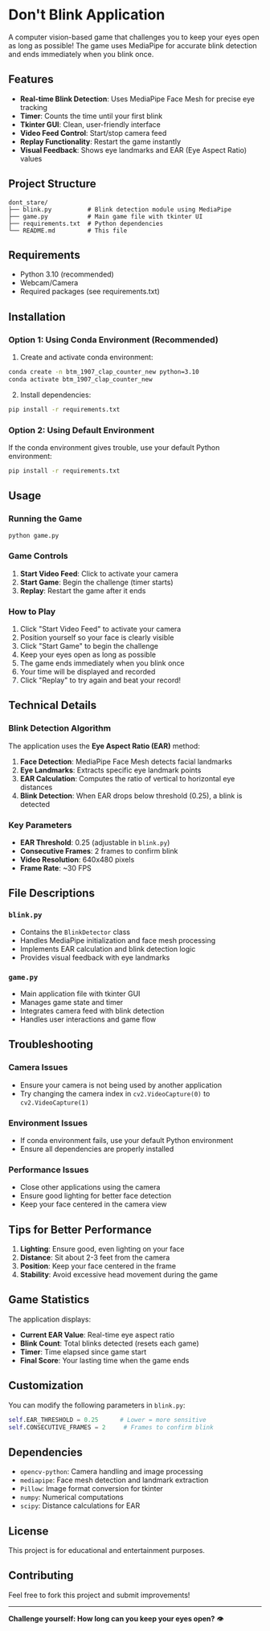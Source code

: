 # Don't Blink Application

A computer vision-based game that challenges you to keep your eyes open as long as possible! The game uses MediaPipe for accurate blink detection and ends immediately when you blink once.

## Features

- **Real-time Blink Detection**: Uses MediaPipe Face Mesh for precise eye tracking
- **Timer**: Counts the time until your first blink
- **Tkinter GUI**: Clean, user-friendly interface
- **Video Feed Control**: Start/stop camera feed
- **Replay Functionality**: Restart the game instantly
- **Visual Feedback**: Shows eye landmarks and EAR (Eye Aspect Ratio) values

## Project Structure

```
dont_stare/
├── blink.py          # Blink detection module using MediaPipe
├── game.py           # Main game file with tkinter UI
├── requirements.txt  # Python dependencies
└── README.md         # This file
```

## Requirements

- Python 3.10 (recommended)
- Webcam/Camera
- Required packages (see requirements.txt)

## Installation

### Option 1: Using Conda Environment (Recommended)

1. Create and activate conda environment:
```bash
conda create -n btm_1907_clap_counter_new python=3.10
conda activate btm_1907_clap_counter_new
```

2. Install dependencies:
```bash
pip install -r requirements.txt
```

### Option 2: Using Default Environment

If the conda environment gives trouble, use your default Python environment:

```bash
pip install -r requirements.txt
```

## Usage

### Running the Game

```bash
python game.py
```

### Game Controls

1. **Start Video Feed**: Click to activate your camera
2. **Start Game**: Begin the challenge (timer starts)
3. **Replay**: Restart the game after it ends

### How to Play

1. Click "Start Video Feed" to activate your camera
2. Position yourself so your face is clearly visible
3. Click "Start Game" to begin the challenge
4. Keep your eyes open as long as possible
5. The game ends immediately when you blink once
6. Your time will be displayed and recorded
7. Click "Replay" to try again and beat your record!

## Technical Details

### Blink Detection Algorithm

The application uses the **Eye Aspect Ratio (EAR)** method:

1. **Face Detection**: MediaPipe Face Mesh detects facial landmarks
2. **Eye Landmarks**: Extracts specific eye landmark points
3. **EAR Calculation**: Computes the ratio of vertical to horizontal eye distances
4. **Blink Detection**: When EAR drops below threshold (0.25), a blink is detected

### Key Parameters

- **EAR Threshold**: 0.25 (adjustable in `blink.py`)
- **Consecutive Frames**: 2 frames to confirm blink
- **Video Resolution**: 640x480 pixels
- **Frame Rate**: ~30 FPS

## File Descriptions

### `blink.py`
- Contains the `BlinkDetector` class
- Handles MediaPipe initialization and face mesh processing
- Implements EAR calculation and blink detection logic
- Provides visual feedback with eye landmarks

### `game.py`
- Main application file with tkinter GUI
- Manages game state and timer
- Integrates camera feed with blink detection
- Handles user interactions and game flow

## Troubleshooting

### Camera Issues
- Ensure your camera is not being used by another application
- Try changing the camera index in `cv2.VideoCapture(0)` to `cv2.VideoCapture(1)`

### Environment Issues
- If conda environment fails, use your default Python environment
- Ensure all dependencies are properly installed

### Performance Issues
- Close other applications using the camera
- Ensure good lighting for better face detection
- Keep your face centered in the camera view

## Tips for Better Performance

1. **Lighting**: Ensure good, even lighting on your face
2. **Distance**: Sit about 2-3 feet from the camera
3. **Position**: Keep your face centered in the frame
4. **Stability**: Avoid excessive head movement during the game

## Game Statistics

The application displays:
- **Current EAR Value**: Real-time eye aspect ratio
- **Blink Count**: Total blinks detected (resets each game)
- **Timer**: Time elapsed since game start
- **Final Score**: Your lasting time when the game ends

## Customization

You can modify the following parameters in `blink.py`:

```python
self.EAR_THRESHOLD = 0.25      # Lower = more sensitive
self.CONSECUTIVE_FRAMES = 2     # Frames to confirm blink
```

## Dependencies

- `opencv-python`: Camera handling and image processing
- `mediapipe`: Face mesh detection and landmark extraction
- `Pillow`: Image format conversion for tkinter
- `numpy`: Numerical computations
- `scipy`: Distance calculations for EAR

## License

This project is for educational and entertainment purposes.

## Contributing

Feel free to fork this project and submit improvements!

---

**Challenge yourself: How long can you keep your eyes open?** 👁️

